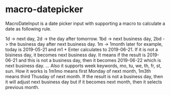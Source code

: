 # macro-datepicker
MacroDateInput is a date picker input with supporting a macro to calculate a date as following rule.

1d -> next day, 2d -> the day after tomorrow.
1bd -> next business day, 2bd -> the business day after next business day.
1m -> 1month later for example, today is 2019-05-21 and m1 + Enter calculates to 2019-06-21. If it is not a bisiness day, it becomes next business day. It means if the result is 2019-06-21 and this is not a business day, then it becomes 2019-06-22 which is next business day. ...
Also it supports week keywords, mo, tu, we, th, fr, st, sun. How it works is 1m1mo means first Monday of next month, 1m3th means third Thusday of next month. If the result is not a business day, then it will adjust next business day but if it becomes next month, then it selects previous month.
